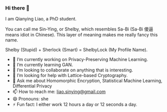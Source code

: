 ### Hi there 👋

I am Qianying Liao, a PhD student.

You can call me Sin-Ying, or Shelby, which resembles Sa-Bi (Sa-Bi 傻逼 means idiot in Chinese). This layer of meaning makes me really fancy this name. 

Shelby (Stupid) + Sherlock (Smart) = ShelbyLock (My Profile Name). 

- 🔭 I’m currently working on Privacy-Preserving Machine Learning.
- 🌱 I’m currently learning GAN.
- 👯 I’m looking to collaborate on anything that is interesting.
- 🤔 I’m looking for help with Lattice-based Cryptography.
- 💬 Ask me about Homomorphic Encryption, Statistical Machine Learning, Differential Privacy
- 📫 How to reach me: liao.sinying@gmail.com
- 😄 Pronouns: she
- ⚡ Fun fact: I either work 12 hours a day or 12 seconds a day.

